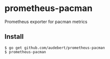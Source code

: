 # prometheus-pacman
Prometheus exporter for pacman metrics

## Install

    $ go get github.com/audebert/prometheus-pacman
    $ prometheus-pacman
